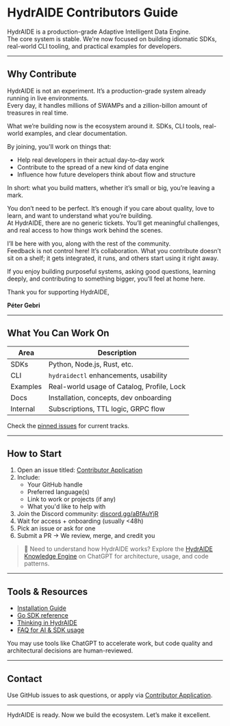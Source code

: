 # HydrAIDE Contributors Guide

HydrAIDE is a production-grade Adaptive Intelligent Data Engine.  
The core system is stable. We're now focused on building idiomatic SDKs, real-world CLI tooling, and practical examples for developers.

---

## Why Contribute

HydrAIDE is not an experiment. It’s a production-grade system already running in live environments.  
Every day, it handles millions of SWAMPs and a zillion-billon amount of treasures in real time.

What we’re building now is the ecosystem around it. SDKs, CLI tools, real-world examples, and clear documentation.

By joining, you'll work on things that:
- Help real developers in their actual day-to-day work
- Contribute to the spread of a new kind of data engine
- Influence how future developers think about flow and structure

In short: what you build matters, whether it’s small or big, you’re leaving a mark.

You don’t need to be perfect. It’s enough if you care about quality, love to learn, and want to understand what you’re building.  
At HydrAIDE, there are no generic tickets. You’ll get meaningful challenges, and real access to how things work behind the scenes.

I’ll be here with you, along with the rest of the community.  
Feedback is not control here! It’s collaboration. What you contribute doesn’t sit on a shelf; it gets integrated, 
it runs, and others start using it right away.

If you enjoy building purposeful systems, asking good questions, learning deeply, and contributing to something 
bigger, you’ll feel at home here.

Thank you for supporting HydrAIDE,  

**Péter Gebri**

---

## What You Can Work On

| Area        | Description                                |
|-------------|--------------------------------------------|
| SDKs        | Python, Node.js, Rust, etc.                |
| CLI         | `hydraidectl` enhancements, usability      |
| Examples    | Real-world usage of Catalog, Profile, Lock |
| Docs        | Installation, concepts, dev onboarding     |
| Internal    | Subscriptions, TTL logic, GRPC flow        |

Check the [pinned issues](https://github.com/hydraide/hydraide/issues) for current tracks.

---

## How to Start

1. Open an issue titled: [Contributor Application](https://github.com/hydraide/hydraide/issues/new?template=contributor-application.yml)
2. Include:
    - Your GitHub handle
    - Preferred language(s)
    - Link to work or projects (if any)
    - What you'd like to help with
3. Join the Discord community: [discord.gg/aBfAuYjR](https://discord.gg/aBfAuYjR)
4. Wait for access + onboarding (usually <48h)
5. Pick an issue or ask for one
6. Submit a PR → We review, merge, and credit you

> 🧠 Need to understand how HydrAIDE works?
> Explore the [HydrAIDE Knowledge Engine](https://chatgpt.com/g/g-688779751c988191b975beaf7f68801d-hydraide-knowledge-engine) on ChatGPT for architecture, usage, and code patterns.

---

## Tools & Resources

- [Installation Guide](docs/how-to-install-hydraide.md)
- [Go SDK reference](docs/sdk/go/go-sdk.md)
- [Thinking in HydrAIDE](docs/thinking-in-hydraide/thinking-in-hydraide.md)
- [FAQ for AI & SDK usage](docs/hydraide-questions-answers-for-llm.md)

You may use tools like ChatGPT to accelerate work, but code quality and architectural decisions are human-reviewed.

---

## Contact

Use GitHub issues to ask questions, or apply via [Contributor Application](https://github.com/hydraide/hydraide/issues/new?template=contributor-application.yml).

---

HydrAIDE is ready. Now we build the ecosystem. Let’s make it excellent.
